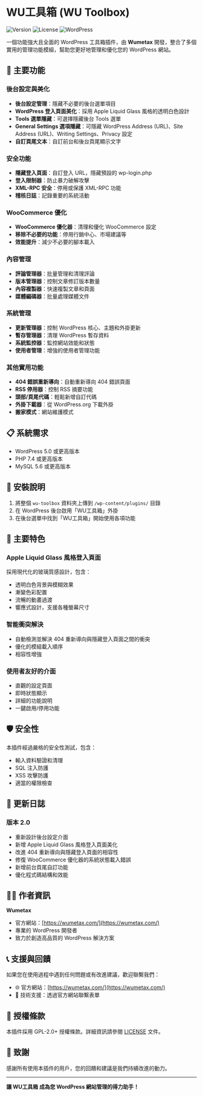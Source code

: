 # WU工具箱 (WU Toolbox)

![Version](https://img.shields.io/badge/version-2.0-blue.svg)
![License](https://img.shields.io/badge/license-GPL--2.0-green.svg)
![WordPress](https://img.shields.io/badge/WordPress-5.0%2B-blue.svg)

一個功能強大且全面的 WordPress 工具箱插件，由 **Wumetax** 開發，整合了多個實用的管理功能模組，幫助您更好地管理和優化您的 WordPress 網站。

## 🚀 主要功能

### 後台設定與美化
- **後台設定管理**：隱藏不必要的後台選單項目
- **WordPress 登入頁面美化**：採用 Apple Liquid Glass 風格的透明白色設計
- **Tools 選單隱藏**：可選擇隱藏後台 Tools 選單
- **General Settings 選項隱藏**：可隱藏 WordPress Address (URL)、Site Address (URL)、Writing Settings、Privacy 設定
- **自訂頁尾文本**：自訂前台和後台頁尾顯示文字

### 安全功能
- **隱藏登入頁面**：自訂登入 URL，隱藏預設的 wp-login.php
- **登入限制器**：防止暴力破解攻擊
- **XML-RPC 安全**：停用或保護 XML-RPC 功能
- **稽核日誌**：記錄重要的系統活動

### WooCommerce 優化
- **WooCommerce 優化器**：清理和優化 WooCommerce 設定
- **移除不必要的功能**：停用行銷中心、市場建議等
- **效能提升**：減少不必要的腳本載入

### 內容管理
- **評論管理器**：批量管理和清理評論
- **版本管理器**：控制文章修訂版本數量
- **內容複製器**：快速複製文章和頁面
- **媒體編碼器**：批量處理媒體文件

### 系統管理
- **更新管理器**：控制 WordPress 核心、主題和外掛更新
- **暫存管理器**：清理 WordPress 暫存資料
- **系統監控器**：監控網站效能和狀態
- **使用者管理**：增強的使用者管理功能

### 其他實用功能
- **404 錯誤重新導向**：自動重新導向 404 錯誤頁面
- **RSS 停用器**：控制 RSS 摘要功能
- **頭部/頁尾代碼**：輕鬆新增自訂代碼
- **外掛下載器**：從 WordPress.org 下載外掛
- **搬家模式**：網站維護模式

## 📋 系統需求

- WordPress 5.0 或更高版本
- PHP 7.4 或更高版本
- MySQL 5.6 或更高版本

## 🔧 安裝說明

1. 將整個 `wu-toolbox` 資料夾上傳到 `/wp-content/plugins/` 目錄
2. 在 WordPress 後台啟用「WU工具箱」外掛
3. 在後台選單中找到「WU工具箱」開始使用各項功能

## 🎨 主要特色

### Apple Liquid Glass 風格登入頁面
採用現代化的玻璃質感設計，包含：
- 透明白色背景與模糊效果
- 漸變色彩配置
- 流暢的動畫過渡
- 響應式設計，支援各種螢幕尺寸

### 智能衝突解決
- 自動檢測並解決 404 重新導向與隱藏登入頁面之間的衝突
- 優化的模組載入順序
- 相容性增強

### 使用者友好的介面
- 直觀的設定頁面
- 即時狀態顯示
- 詳細的功能說明
- 一鍵啟用/停用功能

## 🛡️ 安全性

本插件經過嚴格的安全性測試，包含：
- 輸入資料驗證和清理
- SQL 注入防護
- XSS 攻擊防護
- 適當的權限檢查

## 🔄 更新日誌

### 版本 2.0
- 重新設計後台設定介面
- 新增 Apple Liquid Glass 風格登入頁面美化
- 改進 404 重新導向與隱藏登入頁面的相容性
- 修復 WooCommerce 優化器的系統狀態載入錯誤
- 新增前台頁尾自訂功能
- 優化程式碼結構和效能

## 👨‍💻 作者資訊

**Wumetax**
- 官方網站：[https://wumetax.com/](https://wumetax.com/)
- 專業的 WordPress 開發者
- 致力於創造高品質的 WordPress 解決方案

## 📞 支援與回饋

如果您在使用過程中遇到任何問題或有改進建議，歡迎聯繫我們：

- 🌐 官方網站：[https://wumetax.com/](https://wumetax.com/)
- 📧 技術支援：透過官方網站聯繫表單

## 📄 授權條款

本插件採用 GPL-2.0+ 授權條款。詳細資訊請參閱 [LICENSE](https://www.gnu.org/licenses/gpl-2.0.txt) 文件。

## 🙏 致謝

感謝所有使用本插件的用戶，您的回饋和建議是我們持續改進的動力。

---

**讓 WU工具箱 成為您 WordPress 網站管理的得力助手！**